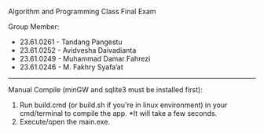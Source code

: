 Algorithm and Programming Class Final Exam

Group Member:
- 23.61.0261    - Tandang Pangestu
- 23.61.0252    - Avidvesha Daivadianta
- 23.61.0249    - Muhammad Damar Fahrezi
- 23.61.0246    - M. Fakhry Syafa’at

-------------------------------------------

Manual Compile (minGW and sqlite3 must be installed first):
1. Run build.cmd (or build.sh if you're in linux environment) in your cmd/terminal to compile the app. *It will take a few seconds.
2. Execute/open the main.exe.